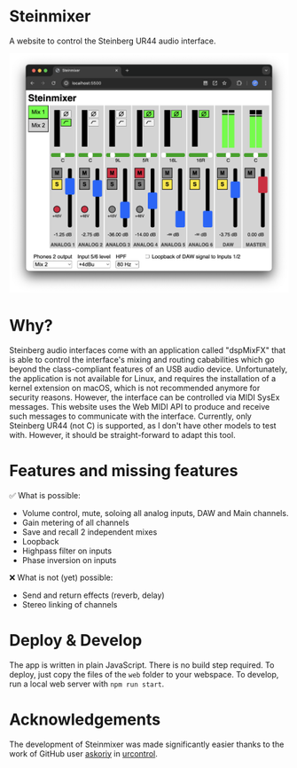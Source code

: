 # Steinmixer

A website to control the Steinberg UR44 audio interface.

![Screenshot of Steinmixer](./img/steinmixer.png)

# Why?

Steinberg audio interfaces come with an application called "dspMixFX" that is
able to control the interface's mixing and routing cababilities which go
beyond the class-compliant features of an USB audio device. Unfortunately,
the application is not available for Linux, and requires the installation of
a kernel extension on macOS, which is not recommended anymore for security
reasons.
However, the interface can be controlled via MIDI SysEx messages.
This website uses the Web MIDI API to produce and receive such messages to
communicate with the interface.
Currently, only Steinberg UR44 (not C) is supported, as I don't have other
models to test with. However, it should be straight-forward to adapt this tool.

# Features and missing features
✅ What is possible:

- Volume control, mute, soloing all analog inputs, DAW and Main channels.
- Gain metering of all channels
- Save and recall 2 independent mixes
- Loopback
- Highpass filter on inputs
- Phase inversion on inputs

❌ What is not (yet) possible:

- Send and return effects (reverb, delay)
- Stereo linking of channels

# Deploy & Develop

The app is written in plain JavaScript. There is no build step required.
To deploy, just copy the files of the `web` folder to your webspace.
To develop, run a local web server with `npm run start`.

# Acknowledgements

The development of Steinmixer was made significantly easier thanks to the work
of GitHub user [askoriy](https://github.com/askoriy) in
[urcontrol](https://github.com/askoriy/urcontrol).
